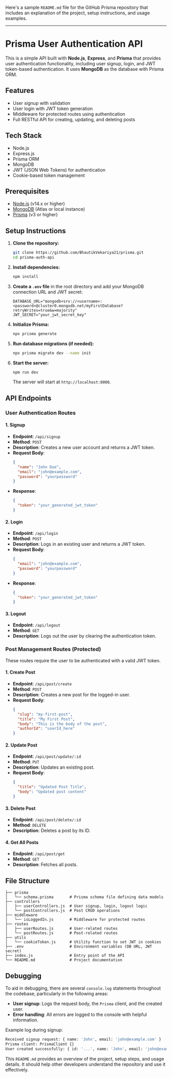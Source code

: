 Here's a sample `README.md` file for the GitHub Prisma repository that includes an explanation of the project, setup instructions, and usage examples.

---

# Prisma User Authentication API

This is a simple API built with **Node.js**, **Express**, and **Prisma** that provides user authentication functionality, including user signup, login, and JWT token-based authentication. It uses **MongoDB** as the database with Prisma ORM.

## Features

- User signup with validation
- User login with JWT token generation
- Middleware for protected routes using authentication
- Full RESTful API for creating, updating, and deleting posts

## Tech Stack

- Node.js
- Express.js
- Prisma ORM
- MongoDB
- JWT (JSON Web Tokens) for authentication
- Cookie-based token management

## Prerequisites

- [Node.js](https://nodejs.org/en/download/) (v14.x or higher)
- [MongoDB](https://www.mongodb.com/) (Atlas or local instance)
- [Prisma](https://www.prisma.io/) (v3 or higher)

## Setup Instructions

1. **Clone the repository:**

   ```bash
   git clone https://github.com/BhautikVekariya21/prisma.git
   cd prisma-auth-api
   ```

2. **Install dependencies:**

   ```bash
   npm install
   ```

3. **Create a `.env` file** in the root directory and add your MongoDB connection URL and JWT secret:

   ```plaintext
   DATABASE_URL="mongodb+srv://<username>:<password>@cluster0.mongodb.net/myFirstDatabase?retryWrites=true&w=majority"
   JWT_SECRET="your_jwt_secret_key"
   ```

4. **Initialize Prisma:**

   ```bash
   npx prisma generate
   ```

5. **Run database migrations (if needed):**

   ```bash
   npx prisma migrate dev --name init
   ```

6. **Start the server:**

   ```bash
   npm run dev
   ```

   The server will start at `http://localhost:8000`.

## API Endpoints

### User Authentication Routes

#### 1. Signup

- **Endpoint**: `/api/signup`
- **Method**: `POST`
- **Description**: Creates a new user account and returns a JWT token.
- **Request Body**:
  ```json
  {
    "name": "John Doe",
    "email": "john@example.com",
    "password": "yourpassword"
  }
  ```
- **Response**:
  ```json
  {
    "token": "your_generated_jwt_token"
  }
  ```

#### 2. Login

- **Endpoint**: `/api/login`
- **Method**: `POST`
- **Description**: Logs in an existing user and returns a JWT token.
- **Request Body**:
  ```json
  {
    "email": "john@example.com",
    "password": "yourpassword"
  }
  ```
- **Response**:
  ```json
  {
    "token": "your_generated_jwt_token"
  }
  ```

#### 3. Logout

- **Endpoint**: `/api/logout`
- **Method**: `GET`
- **Description**: Logs out the user by clearing the authentication token.

### Post Management Routes (Protected)

These routes require the user to be authenticated with a valid JWT token.

#### 1. Create Post

- **Endpoint**: `/api/post/create`
- **Method**: `POST`
- **Description**: Creates a new post for the logged-in user.
- **Request Body**:
  ```json
  {
    "slug": "my-first-post",
    "title": "My First Post",
    "body": "This is the body of the post",
    "authorId": "userId_here"
  }
  ```

#### 2. Update Post

- **Endpoint**: `/api/post/update/:id`
- **Method**: `PUT`
- **Description**: Updates an existing post.
- **Request Body**:
  ```json
  {
    "title": "Updated Post Title",
    "body": "Updated post content"
  }
  ```

#### 3. Delete Post

- **Endpoint**: `/api/post/delete/:id`
- **Method**: `DELETE`
- **Description**: Deletes a post by its ID.

#### 4. Get All Posts

- **Endpoint**: `/api/post/get`
- **Method**: `GET`
- **Description**: Fetches all posts.

## File Structure

```
├── prisma
│   └── schema.prisma       # Prisma schema file defining data models
├── controllers
│   ├── userControllers.js  # User signup, login, logout logic
│   └── postControllers.js  # Post CRUD operations
├── middleware
│   └── isLoggedIn.js       # Middleware for protected routes
├── routes
│   ├── userRoutes.js       # User-related routes
│   └── postRoutes.js       # Post-related routes
├── utils
│   └── cookieToken.js      # Utility function to set JWT in cookies
├── .env                    # Environment variables (DB URL, JWT secret)
├── index.js                # Entry point of the API
└── README.md               # Project documentation
```

## Debugging

To aid in debugging, there are several `console.log` statements throughout the codebase, particularly in the following areas:

- **User signup**: Logs the request body, the `Prisma` client, and the created user.
- **Error handling**: All errors are logged to the console with helpful information.

Example log during signup:

```bash
Received signup request: { name: 'John', email: 'john@example.com' }
Prisma client: PrismaClient {}
User created successfully: { id: '...', name: 'John', email: 'john@example.com', password: '...' }
```

This `README.md` provides an overview of the project, setup steps, and usage details. It should help other developers understand the repository and use it effectively.
